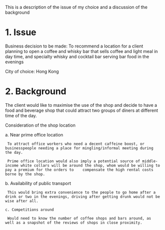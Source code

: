 This is a description of the issue of my choice and a discussion of the background

# 1. Issue
Business decision to be made: To recommend a location for a client planning to open a coffee and whisky bar that sells coffee and light meal in day time, and specialty whisky and cocktail bar serving bar food in the evenings

City of choice: Hong Kong

# 2. Background
The client would like to maximise the use of the shop and decide to have a food and beverage shop that could attract two groups of diners at different time of the day. 

Consideration of the shop location

  a. Near prime office location
  
     To attract office workers who need a decent caffeine boost, or businesspeople needing a place for mingling/informal meeting during the day.

     Prime office location would also imply a potential source of middle-income white collars will be around the shop, whom would be willing to pay a premium for the orders to    compensate the high rental costs borne by the shop.

   b. Availability of public transport
   
     This would bring extra convenience to the people to go home after a drink or two in the evenings, driving after getting drunk would not be wise after all.

    c. Competitions around
    
     Would need to know the number of coffee shops and bars around, as well as a snapshot of the reviews of shops in close proximity.
